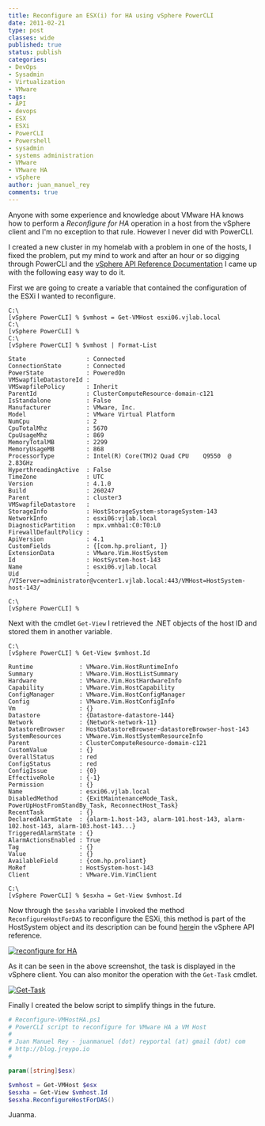 ```yaml
---
title: Reconfigure an ESX(i) for HA using vSphere PowerCLI
date: 2011-02-21
type: post
classes: wide
published: true
status: publish
categories:
- DevOps
- Sysadmin
- Virtualization
- VMware
tags:
- API
- devops
- ESX
- ESXi
- PowerCLI
- Powershell
- sysadmin
- systems administration
- VMware
- VMware HA
- vSphere
author: juan_manuel_rey
comments: true
---
```


Anyone with some experience and knowledge about VMware HA knows how to perform a *Reconfigure for HA* operation in a host from the vSphere client and I'm no exception to that rule. However I never did with PowerCLI.

I created a new cluster in my homelab with a problem in one of the hosts, I fixed the problem, put my mind to work and after an hour or so digging through PowerCLI and the [vSphere API Reference Documentation](http://www.vmware.com/support/developer/vc-sdk/visdk41pubs/ApiReference/) I came up with the following easy way to do it.

First we are going to create a variable that contained the configuration of the ESXi I wanted to reconfigure.

```powershell-interactive
C:\
[vSphere PowerCLI] % $vmhost = Get-VMHost esxi06.vjlab.local
C:\
[vSphere PowerCLI] %
C:\
[vSphere PowerCLI] % $vmhost | Format-List

State                 : Connected
ConnectionState       : Connected
PowerState            : PoweredOn
VMSwapfileDatastoreId :
VMSwapfilePolicy      : Inherit
ParentId              : ClusterComputeResource-domain-c121
IsStandalone          : False
Manufacturer          : VMware, Inc.
Model                 : VMware Virtual Platform
NumCpu                : 2
CpuTotalMhz           : 5670
CpuUsageMhz           : 869
MemoryTotalMB         : 2299
MemoryUsageMB         : 868
ProcessorType         : Intel(R) Core(TM)2 Quad CPU    Q9550  @ 2.83GHz
HyperthreadingActive  : False
TimeZone              : UTC
Version               : 4.1.0
Build                 : 260247
Parent                : cluster3
VMSwapfileDatastore   :
StorageInfo           : HostStorageSystem-storageSystem-143
NetworkInfo           : esxi06:vjlab.local
DiagnosticPartition   : mpx.vmhba1:C0:T0:L0
FirewallDefaultPolicy :
ApiVersion            : 4.1
CustomFields          : {[com.hp.proliant, ]}
ExtensionData         : VMware.Vim.HostSystem
Id                    : HostSystem-host-143
Name                  : esxi06.vjlab.local
Uid                   : /VIServer=administrator@vcenter1.vjlab.local:443/VMHost=HostSystem-host-143/

C:\
[vSphere PowerCLI] %
```

Next with the cmdlet `Get-View` I retrieved the .NET objects of the host ID and stored them in another variable.

```powershell-interactive
C:\
[vSphere PowerCLI] % Get-View $vmhost.Id

Runtime             : VMware.Vim.HostRuntimeInfo
Summary             : VMware.Vim.HostListSummary
Hardware            : VMware.Vim.HostHardwareInfo
Capability          : VMware.Vim.HostCapability
ConfigManager       : VMware.Vim.HostConfigManager
Config              : VMware.Vim.HostConfigInfo
Vm                  : {}
Datastore           : {Datastore-datastore-144}
Network             : {Network-network-11}
DatastoreBrowser    : HostDatastoreBrowser-datastoreBrowser-host-143
SystemResources     : VMware.Vim.HostSystemResourceInfo
Parent              : ClusterComputeResource-domain-c121
CustomValue         : {}
OverallStatus       : red
ConfigStatus        : red
ConfigIssue         : {0}
EffectiveRole       : {-1}
Permission          : {}
Name                : esxi06.vjlab.local
DisabledMethod      : {ExitMaintenanceMode_Task, PowerUpHostFromStandBy_Task, ReconnectHost_Task}
RecentTask          : {}
DeclaredAlarmState  : {alarm-1.host-143, alarm-101.host-143, alarm-102.host-143, alarm-103.host-143...}
TriggeredAlarmState : {}
AlarmActionsEnabled : True
Tag                 : {}
Value               : {}
AvailableField      : {com.hp.proliant}
MoRef               : HostSystem-host-143
Client              : VMware.Vim.VimClient

C:\
[vSphere PowerCLI] % $esxha = Get-View $vmhost.Id
```

Now through the `$esxha` variable I invoked the method `ReconfigureHostForDAS` to reconfigure the ESXi, this method is part of the HostSystem object and its description can be found [here](http://www.vmware.com/support/developer/vc-sdk/visdk41pubs/ApiReference/vim.HostSystem.html#reconfigureDAS)in the vSphere API reference.

[![](/assets/images/reconfigureha.png "reconfigure for HA")]({{site.url}}/assets/images/reconfigureha.png)

As it can be seen in the above screenshot, the task is displayed in the vSphere client. You can also monitor the operation with the `Get-Task` cmdlet.

[![](/assets/images/get-task.png "Get-Task")]({{site.url}}/assets/images/get-task.png)

Finally I created the below script to simplify things in the future.

```powershell
# Reconfigure-VMHostHA.ps1
# PowerCLI script to reconfigure for VMware HA a VM Host
#
# Juan Manuel Rey - juanmanuel (dot) reyportal (at) gmail (dot) com
# http://blog.jreypo.io
#

param([string]$esx)

$vmhost = Get-VMHost $esx
$esxha = Get-View $vmhost.Id
$esxha.ReconfigureHostForDAS()
```

Juanma.
